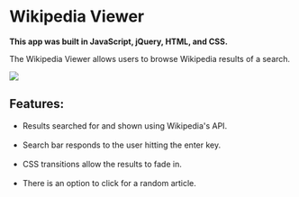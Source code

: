 <h1>Wikipedia Viewer</h1>

<b>This app was built in JavaScript, jQuery, HTML, and CSS.</b>

The Wikipedia Viewer allows users to browse Wikipedia results of a search.

<img src="http://www.kellylougheed.com/images/projects/wikipediaviewer.png"/>

<h2>Features:</h2>

<ul>
<li> Results searched for and shown using Wikipedia's API.</li><br/>

<li> Search bar responds to the user hitting the enter key.</li><br/>

<li> CSS transitions allow the results to fade in.</li><br/>

<li> There is an option to click for a random article.</li><br/>
</ul>
